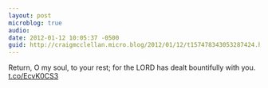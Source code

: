 ```yaml
---
layout: post
microblog: true
audio: 
date: 2012-01-12 10:05:37 -0500
guid: http://craigmcclellan.micro.blog/2012/01/12/t157478343053287424.html
---
```

Return, O my soul, to your rest; for the LORD has dealt bountifully with you.  [t.co/EcvK0CS3](http://t.co/EcvK0CS3)
